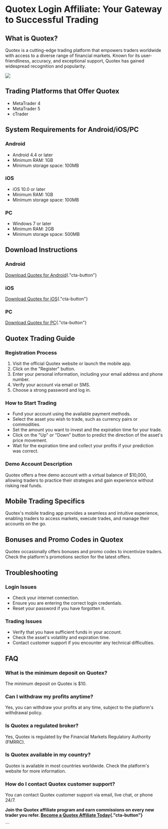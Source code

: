 # Quotex Login Affiliate: Your Gateway to Successful Trading

## What is Quotex?

Quotex is a cutting-edge trading platform that empowers traders
worldwide with access to a diverse range of financial markets. Known for
its user-friendliness, accuracy, and exceptional support, Quotex has
gained widespread recognition and popularity.

[![](https://static.quotex.io/files/3_en/300_250.jpg)](https://traff.sbs/brokerqxlid)

## Trading Platforms that Offer Quotex

-   MetaTrader 4
-   MetaTrader 5
-   cTrader

## System Requirements for Android/iOS/PC

### Android

-   Android 4.4 or later
-   Minimum RAM: 1GB
-   Minimum storage space: 100MB

### iOS

-   iOS 10.0 or later
-   Minimum RAM: 1GB
-   Minimum storage space: 100MB

### PC

-   Windows 7 or later
-   Minimum RAM: 2GB
-   Minimum storage space: 500MB

## Download Instructions

### Android

[Download Quotex for
Android](\%22https://play.google.com/store/apps/details?id=com.binary.options.quotex\%22){."cta-button"}

### iOS

[Download Quotex for
iOS](\%22https://apps.apple.com/us/app/quotex-binary-options/id1493629244\%22){."cta-button"}

### PC

[Download Quotex for
PC](\%22https://quotex.io/en/trading/download\%22){."cta-button"}

## Quotex Trading Guide

### Registration Process

1.  Visit the official Quotex website or launch the mobile app.
2.  Click on the "Register" button.
3.  Enter your personal information, including your email address and
    phone number.
4.  Verify your account via email or SMS.
5.  Choose a strong password and log in.

### How to Start Trading

-   Fund your account using the available payment methods.
-   Select the asset you wish to trade, such as currency pairs or
    commodities.
-   Set the amount you want to invest and the expiration time for your
    trade.
-   Click on the "Up" or "Down" button to predict the
    direction of the asset\'s price movement.
-   Wait for the expiration time and collect your profits if your
    prediction was correct.

### Demo Account Description

Quotex offers a free demo account with a virtual balance of \$10,000,
allowing traders to practice their strategies and gain experience
without risking real funds.

## Mobile Trading Specifics

Quotex\'s mobile trading app provides a seamless and intuitive
experience, enabling traders to access markets, execute trades, and
manage their accounts on the go.

## Bonuses and Promo Codes in Quotex

Quotex occasionally offers bonuses and promo codes to incentivize
traders. Check the platform\'s promotions section for the latest offers.

## Troubleshooting

### Login Issues

-   Check your internet connection.
-   Ensure you are entering the correct login credentials.
-   Reset your password if you have forgotten it.

### Trading Issues

-   Verify that you have sufficient funds in your account.
-   Check the asset\'s volatility and expiration time.
-   Contact customer support if you encounter any technical
    difficulties.

## FAQ

### What is the minimum deposit on Quotex?

The minimum deposit on Quotex is \$10.

### Can I withdraw my profits anytime?

Yes, you can withdraw your profits at any time, subject to the
platform\'s withdrawal policy.

### Is Quotex a regulated broker?

Yes, Quotex is regulated by the Financial Markets Regulatory Authority
(FMRRC).

### Is Quotex available in my country?

Quotex is available in most countries worldwide. Check the platform\'s
website for more information.

### How do I contact Quotex customer support?

You can contact Quotex customer support via email, live chat, or phone
24/7.

**Join the Quotex affiliate program and earn commissions on every new
trader you refer. [Become a Quotex Affiliate
Today](\%22https://traff.sbs/brokerqxsignup\%22){."cta-button"}**

\`\`\`

